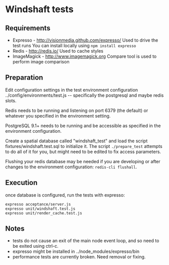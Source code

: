Windshaft tests
===============

Requirements
------------

 * Expresso - http://visionmedia.github.com/expresso/
   Used to drive the test runs
   You can install locally using ```npm install expresso```
 * Redis - http://redis.io/
   Used to cache styles 
 * ImageMagick - http://www.imagemagick.org
   Compare tool is used to perform image comparison

Preparation
-----------

Edit configuration settings in the test environment configuration
../config/environments/test.js --  specifically the postgresql and
maybe redis slots.

Redis needs to be running and listening on port 6379 (the default) or
whatever you specified in the environment setting.

PostgreSQL 9.1+ needs to be running and be accessible as specified in
the environment configuration.

Create a spatial database called "windshaft_test" and load the script
fixtures/windshaft.test.sql to initialize it. 
The script ```./prepare_test``` attempts to do all of it for you,
but might need to be edited to fix access parameters.

Flushing your redis database may be needed if you are developing or after
changes to the environment configuration: ```redis-cli flushall```.

Execution
---------

once database is configured, run the tests with expresso:

```
expresso acceptance/server.js
expresso unit/windshaft.test.js
expresso unit/render_cache.test.js
```

Notes
-----
 * tests do not cause an exit of the main node event loop, and so
   need to be exited using ctrl-c.
 * expresso might be installed in ../node_modules/expresso/bin
 * performance tests are currently broken. Need removal or fixing.
